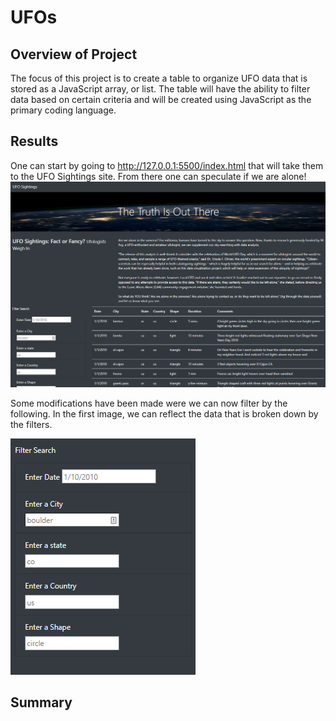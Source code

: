 # UFOs

## Overview of Project
The focus of this project is to create a table to organize UFO data that is stored as a JavaScript array, or list. The table will have the ability to filter data based on certain criteria and will be created using JavaScript as the primary coding language.
## Results
One can start by going to http://127.0.0.1:5500/index.html that will take them to the UFO Sightings site. From there one can speculate if we are alone!
![](https://github.com/landeros91/UFOs/blob/main/main.png)

Some modifications have been made were we can now filter by the following. In the first image, we can reflect the data that is broken down by the filters.

![](https://github.com/landeros91/UFOs/blob/main/Filter.png)

## Summary
